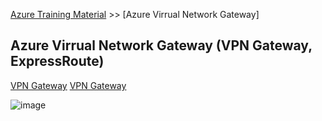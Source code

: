 [Azure Training Material](../../index.md) >> [Azure Virrual Network Gateway]
## Azure Virrual Network Gateway (VPN Gateway, 	ExpressRoute)

[VPN Gateway](azure-vpn-gateway.md)
[VPN Gateway](azure-expressroute-gateway.md)

![image](https://user-images.githubusercontent.com/13016162/71641928-5e474880-2cc9-11ea-8866-453a34cc085f.png)
